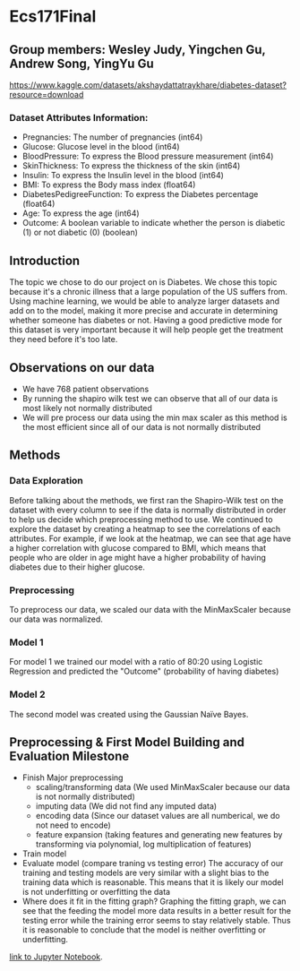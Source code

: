 # Ecs171Final 
## Group members: Wesley Judy, Yingchen Gu, Andrew Song, YingYu Gu
https://www.kaggle.com/datasets/akshaydattatraykhare/diabetes-dataset?resource=download

### Dataset Attributes Information:
* Pregnancies: The number of pregnancies  (int64)
* Glucose: Glucose level in the blood (int64)
* BloodPressure: To express the Blood pressure measurement (int64)
* SkinThickness: To express the thickness of the skin (int64)
* Insulin: To express the Insulin level in the blood (int64)
* BMI: To express the Body mass index (float64)
* DiabetesPedigreeFunction: To express the Diabetes percentage (float64)
* Age: To express the age (int64)
* Outcome: A boolean variable to indicate whether the person is diabetic (1) or not diabetic (0) (boolean)

## Introduction
The topic we chose to do our project on is Diabetes. We chose this topic because it's a chronic illness that a large population of the US suffers from. Using machine learning, we would be able to analyze larger datasets and add on to the model, making it more precise and accurate in determining whether someone has diabetes or not. Having a good predictive mode for this dataset is very important because it will help people get the treatment they need before it's too late. 

## Observations on our data
*  We have 768 patient observations
*  By running the shapiro wilk test we can observe that all of our data is most likely not normally distributed
*  We will pre process our data using the min max scaler as this method is the most efficient since all of our data is not normally distributed

## Methods
### Data Exploration
Before talking about the methods, we first ran the Shapiro-Wilk test on the dataset with every column to see if the data is normally distributed in order to help us decide which preprocessing method to use. We continued to explore the dataset by creating a heatmap to see the correlations of each attributes. For example, if we look at the heatmap, we can see that age have a higher correlation with glucose compared to BMI, which means that people who are older in age might have a higher probability of having diabetes due to their higher glucose. 

### Preprocessing
To preprocess our data, we scaled our data with the MinMaxScaler because our data was normalized. 

### Model 1
For model 1 we trained our model with a ratio of 80:20 using Logistic Regression and predicted the "Outcome" (probability of having diabetes)

### Model 2
The second model was created using the Gaussian Naïve Bayes. 

## Preprocessing & First Model Building and Evaluation Milestone
* Finish Major preprocessing
    * scaling/transforming data (We used MinMaxScaler because our data is not normally distributed)
    * imputing data (We did not find any imputed data)
    * encoding data (Since our dataset values are all numberical, we do not need to encode)
    * feature expansion (taking features and generating new features by transforming via polynomial, log multiplication of features)
* Train model
* Evaluate model (compare traning vs testing error)
The accuracy of our training and testing models are very similar with a slight bias to the training data which is reasonable. This means that it is likely our model is not underfitting or overfitting the data
* Where does it fit in the fitting graph?
Graphing the fitting graph, we can see that the feeding the model more data results in a better result for the testing error while the training error seems to stay relatively stable. Thus it is reasonable to conclude that the model is neither overfitting or underfitting.

[link to Jupyter Notebook](./diabetes.ipynb).
